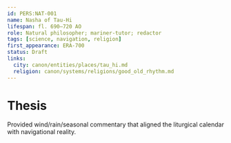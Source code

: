 ```yaml
---
id: PERS:NAT-001
name: Nasha of Tau-Hi
lifespan: fl. 690–720 AO
role: Natural philosopher; mariner-tutor; redactor
tags: [science, navigation, religion]
first_appearance: ERA-700
status: Draft
links:
  city: canon/entities/places/tau_hi.md
  religion: canon/systems/religions/good_old_rhythm.md
---
```


# Thesis
Provided wind/rain/seasonal commentary that aligned the liturgical calendar with navigational reality.
